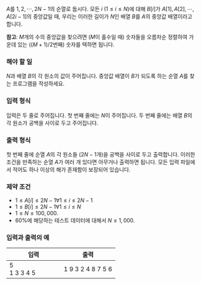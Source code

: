 $A$를 $1, 2, \cdots, 2N-1$의 순열로 둡시다. 모든 $i$ ($1 \le i \le N$)에 대해 $B[i]$가 $A[1], A[2], \cdots, A[2i-1]$의 중앙값일 때, 우리는 이러한 길이가 $N$인 배열 $B$를 $A$의 중앙값 배열이라고 합니다.

**참고**: $M$개의 수의 중앙값을 찾으려면 ($M$이 홀수일 때) 숫자들을 오름차순 정렬하여 가운데 있는 ($(M+1)/2$번째) 숫자를 택하면 됩니다.

### 해야 할 일

$N$과 배열 $B$의 각 원소의 값이 주어집니다. 중앙값 배열이 $B$가 되도록 하는 순열 $A$를 찾는 프로그램을 작성하세요.

### 입력 형식

입력은 두 줄로 주어집니다. 첫 번째 줄에는 $N$이 주어집니다. 두 번째 줄에는 배열 $B$의 각 원소가 공백을 사이로 두고 주어집니다.

### 출력 형식

첫 번째 줄에 순열 $A$의 각 원소들 ($2N-1$개)을 공백을 사이로 두고 출력합니다. 이러한 조건을 만족하는 순열 $A$가 여러 개 있다면 아무거나 출력하면 됩니다. 모든 입력 파일에서 적어도 하나 이상의 해가 존재함이 보장되어 있습니다.

### 제약 조건

* $1 \le A[i] \le 2N-1 \forall 1 \le i \le 2N-1$
* $1 \le B[i] \le 2N-1 \forall 1 \le i \le N$
* $1 \le N \le 100,000.$
* 60%에 해당하는 테스트 데이터에 대해서 $N \le 1,000.$

### 입력과 출력의 예


<table class='table table-bordered table-condensed'>
 <thead>
  <tr>
   <th>입력</th>
   <th>출력</th>
  </tr>
 </thead>
 <tbody>
  <tr>
   <td style="width: 50%;" class="code-font">5<br/>
1 3 3 4 5</td>
   <td class="code-font">1 9 3 2 4 8 7 5 6</td>
  </tr>
 </tbody>
</table>